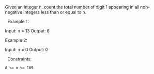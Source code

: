 Given an integer n, count the total number of digit 1 appearing in all non-negative integers less than or equal to n.

 
Example 1:

Input: n = 13
Output: 6


Example 2:

Input: n = 0
Output: 0


 
Constraints:


	0 <= n <= 109

